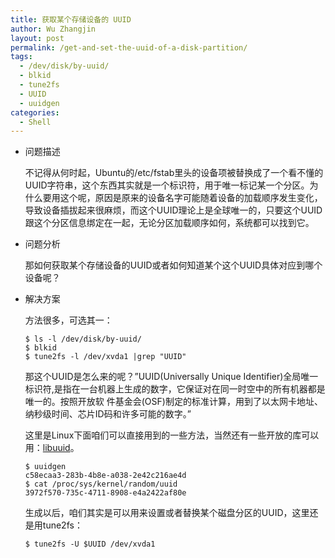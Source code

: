 ```yaml
---
title: 获取某个存储设备的 UUID
author: Wu Zhangjin
layout: post
permalink: /get-and-set-the-uuid-of-a-disk-partition/
tags:
  - /dev/disk/by-uuid/
  - blkid
  - tune2fs
  - UUID
  - uuidgen
categories:
  - Shell
---
```

* 问题描述

  不记得从何时起，Ubuntu的/etc/fstab里头的设备项被替换成了一个看不懂的UUID字符串，这个东西其实就是一个标识符，用于唯一标记某一个分区。为什么要用这个呢，原因是原来的设备名字可能随着设备的加载顺序发生变化，导致设备插拔起来很麻烦，而这个UUID理论上是全球唯一的，只要这个UUID跟这个分区信息绑定在一起，无论分区加载顺序如何，系统都可以找到它。

* 问题分析

  那如何获取某个存储设备的UUID或者如何知道某个这个UUID具体对应到哪个设备呢？

* 解决方案

  方法很多，可选其一：

      $ ls -l /dev/disk/by-uuid/
      $ blkid
      $ tune2fs -l /dev/xvda1 |grep "UUID"

  那这个UUID是怎么来的呢？&#8221;UUID(Universally Unique Identifier)全局唯一标识符,是指在一台机器上生成的数字，它保证对在同一时空中的所有机器都是唯一的。按照开放软 件基金会(OSF)制定的标准计算，用到了以太网卡地址、纳秒级时间、芯片ID码和许多可能的数字。&#8221;

  这里是Linux下面咱们可以直接用到的一些方法，当然还有一些开放的库可以用：[libuuid][1]。

      $ uuidgen
      c58ecaa3-283b-4b8e-a038-2e42c216ae4d
      $ cat /proc/sys/kernel/random/uuid
      3972f570-735c-4711-8908-e4a2422af80e

  生成以后，咱们其实是可以用来设置或者替换某个磁盘分区的UUID，这里还是用tune2fs：

      $ tune2fs -U $UUID /dev/xvda1

 [1]: http://linux.die.net/man/3/libuuid
